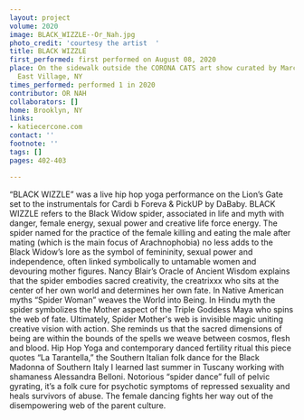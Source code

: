 ```yaml
---
layout: project
volume: 2020
image: BLACK_WIZZLE--Or_Nah.jpg
photo_credit: 'courtesy the artist  '
title: BLACK WIZZLE
first_performed: first performed on August 08, 2020
place: On the sidewalk outside the CORONA CATS art show curated by Marcus Glitteris,
  East Village, NY
times_performed: performed 1 in 2020
contributor: OR NAH
collaborators: []
home: Brooklyn, NY
links:
- katiecercone.com
contact: ''
footnote: ''
tags: []
pages: 402-403

---
```


“BLACK WIZZLE” was a live hip hop yoga performance on the Lion’s Gate set to the instrumentals for Cardi b Foreva & PickUP by DaBaby. BLACK WIZZLE refers to the Black Widow spider, associated in life and myth with danger, female energy, sexual power and creative life force energy. The spider named for the practice of the female killing and eating the male after mating (which is the main focus of Arachnophobia) no less adds to the Black Widow’s lore as the symbol of femininity, sexual power and independence, often linked symbolically to untamable women and devouring mother figures. Nancy Blair’s Oracle of Ancient Wisdom explains that the spider embodies sacred creativity, the creatrixxx who sits at the center of her own world and determines her own fate. In Native American myths “Spider Woman” weaves the World into Being. In Hindu myth the spider symbolizes the Mother aspect of the Triple Goddess Maya who spins the web of fate. Ultimately, Spider Mother's web is invisible magic uniting creative vision with action. She reminds us that the sacred dimensions of being are within the bounds of the spells we weave between cosmos, flesh and blood. Hip Hop Yoga and contemporary danced fertility ritual this piece quotes “La Tarantella,” the Southern Italian folk dance for the Black Madonna of Southern Italy I learned last summer in Tuscany working with shamaness Alessandra Belloni. Notorious “spider dance” full of pelvic gyrating, it’s a folk cure for psychotic symptoms of repressed sexuality and heals survivors of abuse. The female dancing fights her way out of the disempowering web of the parent culture.
